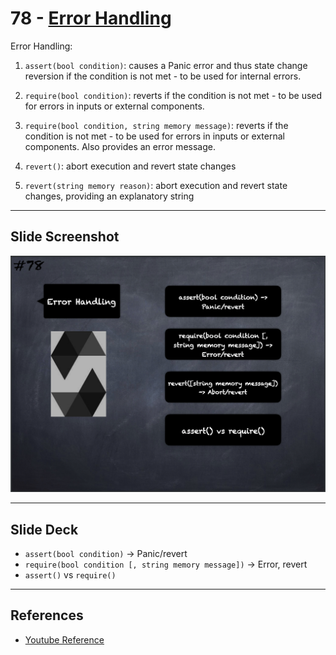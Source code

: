 # 78 - [Error Handling](Error%20Handling.md)
Error Handling:

1. `assert(bool condition)`: causes a Panic error and thus state change reversion if the condition is not met - to be used for internal errors.
    
2. `require(bool condition)`: reverts if the condition is not met - to be used for errors in inputs or external components.
    
3. `require(bool condition, string memory message)`: reverts if the condition is not met - to be used for errors in inputs or external components. Also provides an error message.
    
4. `revert()`: abort execution and revert state changes
    
5. `revert(string memory reason)`: abort execution and revert state changes, providing an explanatory string

___
## Slide Screenshot
![078.png](../../images/2.Solidity%20101/078.png)
___
## Slide Deck
- `assert(bool condition)` -> Panic/revert
- `require(bool condition [, string memory message])` -> Error, revert
- `assert()` vs `require()`
___
## References
- [Youtube Reference](https://youtu.be/WgU7KKKomMk?t=1446)


